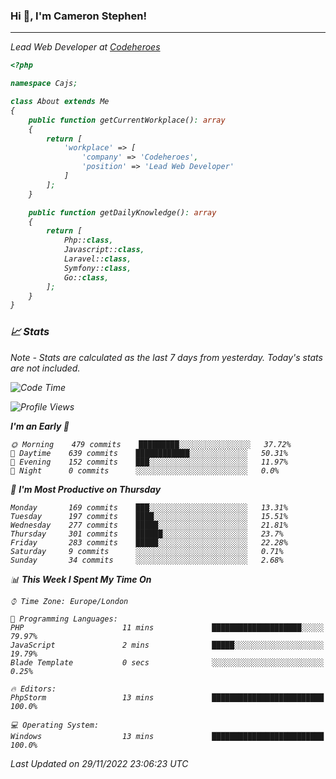 ### Hi 👋, I'm Cameron Stephen!
<hr>
<p><em>Lead Web Developer at <a href="https://codeheroes.co.uk">Codeheroes</a></p>


```php
<?php

namespace Cajs;

class About extends Me
{
    public function getCurrentWorkplace(): array
    {
        return [
            'workplace' => [
                'company' => 'Codeheroes',
                'position' => 'Lead Web Developer'
            ]
        ];
    }

    public function getDailyKnowledge(): array
    {
        return [
            Php::class,
            Javascript::class,
            Laravel::class,
            Symfony::class,
            Go::class,
        ];
    }
}
```

### 📈 Stats
<p><em>Note - Stats are calculated as the last 7 days from yesterday. Today's stats are not included.</em></p>


<!--START_SECTION:waka-->
![Code Time](http://img.shields.io/badge/Code%20Time-3%2C228%20hrs%2020%20mins-blue)

![Profile Views](http://img.shields.io/badge/Profile%20Views-2-blue)

**I'm an Early 🐤** 

```text
🌞 Morning    479 commits    █████████░░░░░░░░░░░░░░░░   37.72% 
🌆 Daytime    639 commits    ████████████░░░░░░░░░░░░░   50.31% 
🌃 Evening    152 commits    ███░░░░░░░░░░░░░░░░░░░░░░   11.97% 
🌙 Night      0 commits      ░░░░░░░░░░░░░░░░░░░░░░░░░   0.0%

```
📅 **I'm Most Productive on Thursday** 

```text
Monday       169 commits    ███░░░░░░░░░░░░░░░░░░░░░░   13.31% 
Tuesday      197 commits    ████░░░░░░░░░░░░░░░░░░░░░   15.51% 
Wednesday    277 commits    █████░░░░░░░░░░░░░░░░░░░░   21.81% 
Thursday     301 commits    ██████░░░░░░░░░░░░░░░░░░░   23.7% 
Friday       283 commits    █████░░░░░░░░░░░░░░░░░░░░   22.28% 
Saturday     9 commits      ░░░░░░░░░░░░░░░░░░░░░░░░░   0.71% 
Sunday       34 commits     ░░░░░░░░░░░░░░░░░░░░░░░░░   2.68%

```


📊 **This Week I Spent My Time On** 

```text
⌚︎ Time Zone: Europe/London

💬 Programming Languages: 
PHP                      11 mins             ████████████████████░░░░░   79.97% 
JavaScript               2 mins              █████░░░░░░░░░░░░░░░░░░░░   19.79% 
Blade Template           0 secs              ░░░░░░░░░░░░░░░░░░░░░░░░░   0.25%

🔥 Editors: 
PhpStorm                 13 mins             █████████████████████████   100.0%

💻 Operating System: 
Windows                  13 mins             █████████████████████████   100.0%

```


 Last Updated on 29/11/2022 23:06:23 UTC
<!--END_SECTION:waka-->
